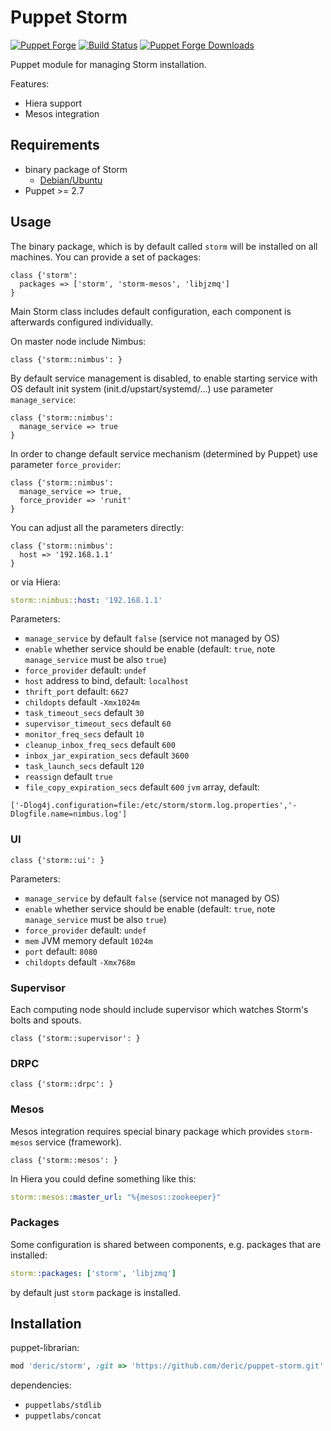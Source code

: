 # Puppet Storm
[![Puppet
Forge](http://img.shields.io/puppetforge/v/deric/storm.svg)](https://forge.puppetlabs.com/deric/storm) [![Build Status](https://travis-ci.org/deric/puppet-storm.svg?branch=master)](https://travis-ci.org/deric/puppet-storm) [![Puppet Forge
Downloads](http://img.shields.io/puppetforge/dt/deric/storm.svg)](https://forge.puppetlabs.com/deric/storm/scores)

Puppet module for managing Storm installation.

Features:

  * Hiera support
  * Mesos integration

## Requirements

  * binary package of Storm
    * [Debian/Ubuntu](https://github.com/deric/storm-deb-packaging)
  * Puppet >= 2.7

## Usage

The binary package, which is by default called `storm` will be installed on all machines. You can provide a set of packages:

```puppet
class {'storm':
  packages => ['storm', 'storm-mesos', 'libjzmq']
}
```

Main Storm class includes default configuration, each component is afterwards configured individually.

On master node include Nimbus:
```puppet
class {'storm::nimbus': }
```
By default service management is disabled, to enable starting service with OS default init system (init.d/upstart/systemd/...) use parameter `manage_service`:

```puppet
class {'storm::nimbus':
  manage_service => true
}
```

In order to change default service mechanism (determined by Puppet) use parameter `force_provider`:

```puppet
class {'storm::nimbus':
  manage_service => true,
  force_provider => 'runit'
}
```

You can adjust all the parameters directly:

```puppet
class {'storm::nimbus':
  host => '192.168.1.1'
}
```
or via Hiera:

```yaml
storm::nimbus::host: '192.168.1.1'
```

Parameters:

  * `manage_service` by default `false` (service not managed by OS)
  * `enable` whether service should be enable (default: `true`, note `manage_service` must be also `true`)
  * `force_provider` default: `undef`
  * `host` address to bind, default: `localhost`
  * `thrift_port` default: `6627`
  * `childopts` default `-Xmx1024m`
  * `task_timeout_secs` default `30`
  * `supervisor_timeout_secs` default `60`
  * `monitor_freq_secs` default `10`
  * `cleanup_inbox_freq_secs` default `600`
  * `inbox_jar_expiration_secs` default `3600`
  * `task_launch_secs` default `120`
  * `reassign` default `true`
  * `file_copy_expiration_secs` default `600`
  `jvm` array, default:

```
['-Dlog4j.configuration=file:/etc/storm/storm.log.properties','-Dlogfile.name=nimbus.log']
```

### UI

```puppet
class {'storm::ui': }
```

Parameters:

  * `manage_service` by default `false` (service not managed by OS)
  * `enable` whether service should be enable (default: `true`, note `manage_service` must be also `true`)
  * `force_provider` default: `undef`
  * `mem` JVM memory default `1024m`
  * `port` default: `8080`
  * `childopts` default  `-Xmx768m`

### Supervisor

Each computing node should include supervisor which watches Storm's bolts and spouts.

```puppet
class {'storm::supervisor': }
```
### DRPC

```puppet
class {'storm::drpc': }
```

### Mesos

Mesos integration requires special binary package which provides `storm-mesos` service (framework).

```puppet
class {'storm::mesos': }
```

In Hiera you could define something like this:

```yaml
storm::mesos::master_url: "%{mesos::zookeeper}"
```

### Packages

Some configuration is shared between components, e.g. packages that are installed:

```yaml
storm::packages: ['storm', 'libjzmq']
```
by default just `storm` package is installed.

## Installation

puppet-librarian:

```ruby
mod 'deric/storm', :git => 'https://github.com/deric/puppet-storm.git'
```

dependencies:
  * `puppetlabs/stdlib`
  * `puppetlabs/concat`
